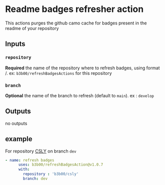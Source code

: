 # Readme badges refresher action

This actions purges the github camo cache for badges present in the readme of your repository

## Inputs

### `repository`

**Required** the name of the repository where to refresh badges, using format <user>/<repository>. ex: `b3b00/refreshBadgesActions` for this repository

### `branch`

**Optional** the name of the branch to refresh (default to `main`). ex : `develop` 



## Outputs

 no outputs
 
## example
For repository [CSLY](https://gitgub.com/b3b00/csly) on branch `dev`

```yaml
- name: refresh badges
      uses: b3b00/refreshBadgesAction@v1.0.7
      with:
        repository : 'b3b00/csly'
        branch: dev
```
